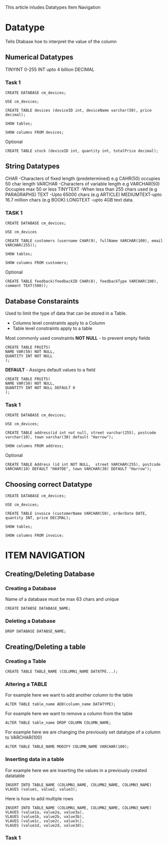 This article inludes 
Datatypes
Item Navigation

# Datatype
Tells Dtabase hoe to interpret the value of the column

## Numerical Datatypes
TINYINT 0-255
INT upto 4 billion
DECIMAL

### Task 1
```
CREATE DATABASE cm_devices; 
```

```
USE cm_devices;
```

```
CREATE TABLE devices (deviceID int, deviceName varchar(50), price decimal);
```

```
SHOW tables;
```

```
SHOW columns FROM devices;
```

Optional
```  
CREATE TABLE stock (deviceID int, quantity int, totalPrice decimal);
```

## String Datatypes
CHAR      -Characters of fixed length (predetermined) e.g CAHR(50) occupies 50 char length
VARCHAR   -Characters of variable length e.g VARCHAR(50) Occupies max 50 or less 
TINYTEXT  -When less than 255 chars used (e.g PARAGRAPHS)
TEXT      -Upto 65000 chars (e.g ARTICLE)
MEDIUMTEXT-upto 16.7 million chars (e.g BOOK)
LONGTEXT  -upto 4GB text data.

### TASK 1
```
CREATE DATABASE cm_devices;
```
```
USE cm_devices
```
```
CREATE TABLE customers (username CHAR(9), fullName VARCHAR(100), email VARCHAR(255)); 
```
```
SHOW tables;
```
```
SHOW columns FROM customers; 
```
Optional
```
CREATE TABLE feedback(feedbackID CHAR(8), feedbackType VARCHAR(100), comment TEXT(500));
```
## Database Constaraints
Used to limit the type of data that can be stored in a Table.

- Columns level constraints apply to a Column
- Table level constraints apply to a table

Most commonly used constraints
**NOT NULL** - to prevent empty fields

```
CREATE TABLE FRUITS(
NAME VAR(50) NOT NULL,
QUANTITY INT NOT NULL
);
```

**DEFAULT** - Assigns default values to a field
```
CREATE TABLE FRUITS(
NAME VAR(50) NOT NULL,
QUANTITY INT NOT NULL DEFAULT 0
);
```
### Task 1
```
CREATE DATABASE cm_devices;
```

```
USE cm_devices;
```

```
CREATE TABLE address(id int not null, street varchar(255), postcode varchar(10), town varchar(30) default "Harrow");
```

```
SHOW columns FROM address;
```

Optional
```
CREATE TABLE Address (id int NOT NULL,  street VARCHAR(255), postcode VARCHAR(10) DEFAULT "HA97DE", town VARCHAR(30) DEFAULT "Harrow"); 
```

## Choosing correct Datatype

```
CREATE DATABASE cm_devices;
```

```
USE cm_devices;
```

```
CREATE TABLE invoice (customerName VARCHAR(50), orderDate DATE, quantity INT, price DECIMAL); 
```

```
SHOW tables;
```

```
SHOW columns FROM invoice; 
```

# ITEM NAVIGATION

## Creating/Deleting Database

### Creating a Database
Name of a database must be
max 63 chars and unique

```
CREATE DATABSE DATABASE_NAME;
```

### Deleting a Database
```
DROP DATABASE DATABSE_NAME;
```

## Creating/Deleting a table

### Creating a Table

```
CREATE TABLE TABLE_NAME (COLUMN1_NAME DATATPE...);
```

### Altering a TABLE

For example here we want to add another column to the table
```
ALTER TABLE table_name ADD(column_name DATATYPE);
```

For example here we want to remove a column from the table
```
ALTER TABLE table_name DROP COLUMN COLUMN_NAME;
```

For example here we are changing the previously set datatype of a column to VARCHAR(100)
```
ALTER TABLE TABLE_NAME MODIFY COLUMN_NAME VARCHAR(100);
```

### Inserting data in a table

For example here we are inserting the values in a previously created datatable
```
INSERT INTO TABLE_NAME (COLUMN1_NAME, COLUMN2_NAME, COLUMN3_NAME)
VLAUES (value1, value2, value3);
```

Here is how to add multiple rows
```
INSERT INTO TABLE_NAME (COLUMN1_NAME, COLUMN2_NAME, COLUMN3_NAME)
VLAUES (value1a, value2a, value3a),
VLAUES (value1b, value2b, value3b),
VLAUES (value1c, value2c, value3c),
VLAUES (value1d, value2d, value3d);
```

### Task 1


